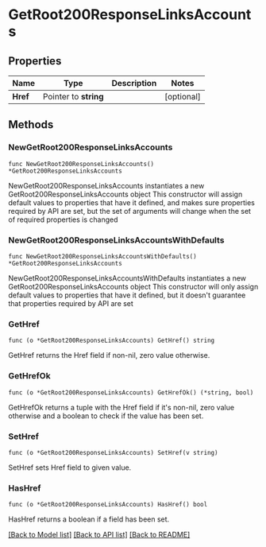 # GetRoot200ResponseLinksAccounts

## Properties

Name | Type | Description | Notes
------------ | ------------- | ------------- | -------------
**Href** | Pointer to **string** |  | [optional] 

## Methods

### NewGetRoot200ResponseLinksAccounts

`func NewGetRoot200ResponseLinksAccounts() *GetRoot200ResponseLinksAccounts`

NewGetRoot200ResponseLinksAccounts instantiates a new GetRoot200ResponseLinksAccounts object
This constructor will assign default values to properties that have it defined,
and makes sure properties required by API are set, but the set of arguments
will change when the set of required properties is changed

### NewGetRoot200ResponseLinksAccountsWithDefaults

`func NewGetRoot200ResponseLinksAccountsWithDefaults() *GetRoot200ResponseLinksAccounts`

NewGetRoot200ResponseLinksAccountsWithDefaults instantiates a new GetRoot200ResponseLinksAccounts object
This constructor will only assign default values to properties that have it defined,
but it doesn't guarantee that properties required by API are set

### GetHref

`func (o *GetRoot200ResponseLinksAccounts) GetHref() string`

GetHref returns the Href field if non-nil, zero value otherwise.

### GetHrefOk

`func (o *GetRoot200ResponseLinksAccounts) GetHrefOk() (*string, bool)`

GetHrefOk returns a tuple with the Href field if it's non-nil, zero value otherwise
and a boolean to check if the value has been set.

### SetHref

`func (o *GetRoot200ResponseLinksAccounts) SetHref(v string)`

SetHref sets Href field to given value.

### HasHref

`func (o *GetRoot200ResponseLinksAccounts) HasHref() bool`

HasHref returns a boolean if a field has been set.


[[Back to Model list]](../README.md#documentation-for-models) [[Back to API list]](../README.md#documentation-for-api-endpoints) [[Back to README]](../README.md)


